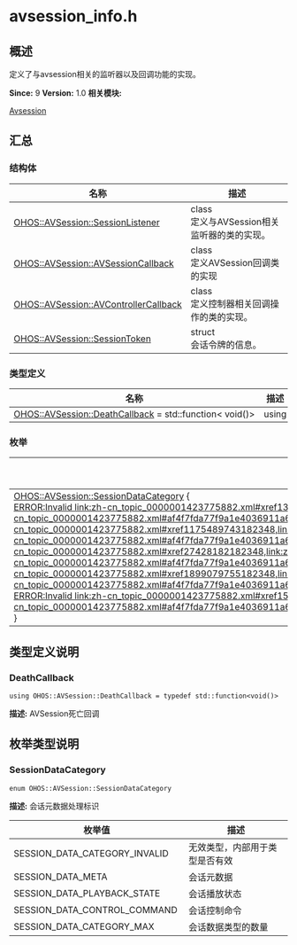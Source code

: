 # avsession_info.h


## 概述

定义了与avsession相关的监听器以及回调功能的实现。

**Since:**
9
**Version:**
1.0
**相关模块:**

[Avsession](avsession.md)


## 汇总


### 结构体

  | 名称 | 描述 | 
| -------- | -------- |
| [OHOS::AVSession::SessionListener](_o_h_o_s_1_1_a_v_session_1_1_session_listener.md) | class<br/>定义与AVSession相关监听器的类的实现。&nbsp; | 
| [OHOS::AVSession::AVSessionCallback](_o_h_o_s_1_1_a_v_session_1_1_a_v_session_callback.md) | class<br/>定义AVSession回调类的实现&nbsp; | 
| [OHOS::AVSession::AVControllerCallback](_h_o_s_1_1_a_v_session_1_1_a_v_controller_callback.md) | class<br/>定义控制器相关回调操作的类的实现。&nbsp; | 
| [OHOS::AVSession::SessionToken](_o_h_o_s_1_1_a_v_session_1_1_session_token.md) | struct<br/>会话令牌的信息。&nbsp; | 


### 类型定义

  | 名称 | 描述 | 
| -------- | -------- |
| [OHOS::AVSession::DeathCallback](#deathcallback)&nbsp;=&nbsp;std::function&lt;&nbsp;void()&gt; | using | 


### 枚举

  | 名称 | 描述 | 
| -------- | -------- |
| [OHOS::AVSession::SessionDataCategory](#sessiondatacategory)&nbsp;{<br/>[ERROR:Invalid&nbsp;link:zh-cn_topic_0000001423775882.xml#xref1378898340182348,link:zh-cn_topic_0000001423775882.xml#af4f7fda77f9a1e4036911a6471f66a94a21750f709a53526691ca2eb109fa9a38](#af4f7fda77f9a1e4036911a6471f66a94a21750f709a53526691ca2eb109fa9a38)&nbsp;=&nbsp;-1,&nbsp;[ERROR:Invalid&nbsp;link:zh-cn_topic_0000001423775882.xml#xref1175489743182348,link:zh-cn_topic_0000001423775882.xml#af4f7fda77f9a1e4036911a6471f66a94ad7439aa6d8972182670a565f8761b118](#af4f7fda77f9a1e4036911a6471f66a94ad7439aa6d8972182670a565f8761b118)&nbsp;=&nbsp;0,&nbsp;[ERROR:Invalid&nbsp;link:zh-cn_topic_0000001423775882.xml#xref27428182182348,link:zh-cn_topic_0000001423775882.xml#af4f7fda77f9a1e4036911a6471f66a94aed15c5d580452ab6a93d770d09973a7f](#af4f7fda77f9a1e4036911a6471f66a94aed15c5d580452ab6a93d770d09973a7f)&nbsp;=&nbsp;1,&nbsp;[ERROR:Invalid&nbsp;link:zh-cn_topic_0000001423775882.xml#xref1899079755182348,link:zh-cn_topic_0000001423775882.xml#af4f7fda77f9a1e4036911a6471f66a94a91326fb49a2fed524dc25cf1e3fa47be](#af4f7fda77f9a1e4036911a6471f66a94a91326fb49a2fed524dc25cf1e3fa47be)&nbsp;=&nbsp;2,<br/>[ERROR:Invalid&nbsp;link:zh-cn_topic_0000001423775882.xml#xref1569465139182348,link:zh-cn_topic_0000001423775882.xml#af4f7fda77f9a1e4036911a6471f66a94ac8da34449a638e3051da12298a9946e2](#af4f7fda77f9a1e4036911a6471f66a94ac8da34449a638e3051da12298a9946e2)&nbsp;=&nbsp;3<br/>} | 会话元数据处理标识&nbsp; | 


## 类型定义说明


### DeathCallback

  
```
using OHOS::AVSession::DeathCallback = typedef std::function<void()>
```
**描述:**
AVSession死亡回调


## 枚举类型说明


### SessionDataCategory

  
```
enum OHOS::AVSession::SessionDataCategory
```
**描述:**
会话元数据处理标识

  | 枚举值 | 描述 | 
| -------- | -------- |
| SESSION_DATA_CATEGORY_INVALID&nbsp; | 无效类型，内部用于类型是否有效 | 
| SESSION_DATA_META&nbsp; | 会话元数据 | 
| SESSION_DATA_PLAYBACK_STATE&nbsp; | 会话播放状态 | 
| SESSION_DATA_CONTROL_COMMAND&nbsp; | 会话控制命令 | 
| SESSION_DATA_CATEGORY_MAX&nbsp; | 会话数据类型的数量 | 

